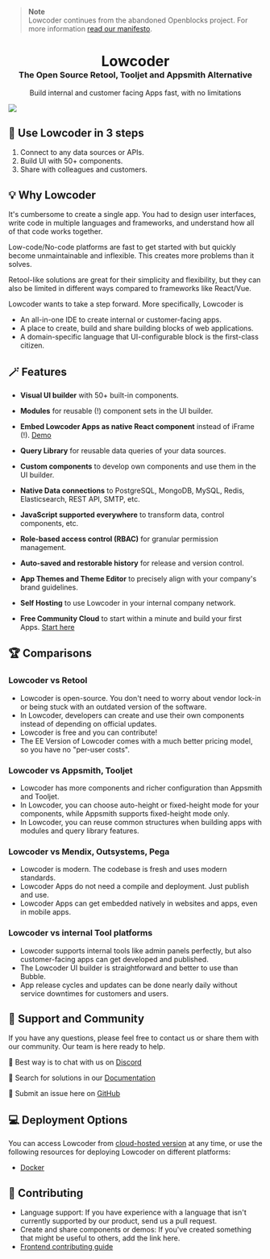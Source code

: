 > **Note**  
> Lowcoder continues from the abandoned Openblocks project. For more information [read our manifesto](./MANIFESTO.md).

<div align="center">
    <h1 style="border-bottom: none; margin-bottom: 0">Lowcoder</h1>
    <h3 style="margin-top: 0">The Open Source Retool, Tooljet and Appsmith Alternative</h3>
    <p>
        Build internal and customer facing Apps fast, with no limitations
    </p>
</div>

<img src="/docs/.gitbook/assets/Bu2fpz1h01.gif"/>

## 📢 Use Lowcoder in 3 steps
1. Connect to any data sources or APIs.
2. Build UI with 50+ components.
3. Share with colleagues and customers.

## 💡 Why Lowcoder
It's cumbersome to create a single app. You had to design user interfaces, write code in multiple languages and frameworks, and understand how all of that code works together.

Low-code/No-code platforms are fast to get started with but quickly become unmaintainable and inflexible. This creates more problems than it solves.

Retool-like solutions are great for their simplicity and flexibility, but they can also be limited in different ways compared to frameworks like React/Vue.

Lowcoder wants to take a step forward. More specifically, Lowcoder is
- An all-in-one IDE to create internal or customer-facing apps.
- A place to create, build and share building blocks of web applications.
- A domain-specific language that UI-configurable block is the first-class citizen.

## 🪄 Features
- **Visual UI builder** with 50+ built-in components.
- **Modules** for reusable (!) component sets in the UI builder.
- **Embed Lowcoder Apps as native React component** instead of iFrame (!). [Demo](https://github.com/lowcoder-org/lowcoder-sdk-demo)
- **Query Library** for reusable data queries of your data sources.
- **Custom components** to develop own components and use them in the UI builder.
- **Native Data connections** to PostgreSQL, MongoDB, MySQL, Redis, Elasticsearch, REST API, SMTP, etc.
- **JavaScript supported everywhere** to transform data, control components, etc.
- **Role-based access control (RBAC)** for granular permission management.
- **Auto-saved and restorable history** for release and version control.
- **App Themes and Theme Editor** to precisely align with your company's brand guidelines.

- **Self Hosting** to use Lowcoder in your internal company network.
- **Free Community Cloud** to start within a minute and build your first Apps. [Start here](https://app.lowcoder.cloud)

## 🏆 Comparisons
### Lowcoder vs Retool
- Lowcoder is open-source. You don't need to worry about vendor lock-in or being stuck with an outdated version of the software.
- In Lowcoder, developers can create and use their own components instead of depending on official updates.
- Lowcoder is free and you can contribute!
- The EE Version of Lowcoder comes with a much better pricing model, so you have no "per-user costs".
### Lowcoder vs Appsmith, Tooljet
- Lowcoder has more components and richer configuration than Appsmith and Tooljet.
- In Lowcoder, you can choose auto-height or fixed-height mode for your components, while Appsmith supports fixed-height mode only.
- In Lowcoder, you can reuse common structures when building apps with modules and query library features.
### Lowcoder vs Mendix, Outsystems, Pega
- Lowcoder is modern. The codebase is fresh and uses modern standards.
- Lowcoder Apps do not need a compile and deployment. Just publish and use.
- Lowcoder Apps can get embedded natively in websites and apps, even in mobile apps.
### Lowcoder vs internal Tool platforms
- Lowcoder supports internal tools like admin panels perfectly, but also customer-facing apps can get developed and published.
- The Lowcoder UI builder is straightforward and better to use than Bubble.
- App release cycles and updates can be done nearly daily without service downtimes for customers and users.

## 👐 Support and Community
If you have any questions, please feel free to contact us or share them with our community. Our team is here ready to help.

📮 Best way is to chat with us on [Discord](https://discord.gg/qMG9uTmAx2)

📑 Search for solutions in our [Documentation](https://docs.lowcoder.cloud/lowcoder-documentation/)

🔎 Submit an issue here on [GitHub](https://github.com/lowcoder-org/lowcoder/issues)

## 💻 Deployment Options
You can access Lowcoder from [cloud-hosted version](https://www.lowcoder.cloud/) at any time, or use the following resources for deploying Lowcoder on different platforms:
- [Docker](docs/self-hosting/README.md)

## 💪 Contributing
- Language support: If you have experience with a language that isn't currently supported by our product, send us a pull request.
- Create and share components or demos: If you've created something that might be useful to others, add the link here.
- [Frontend contributing guide](https://github.com/lowcoder-org/lowcoder/tree/develop/client)
